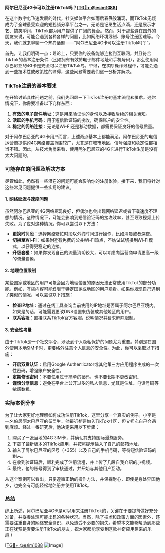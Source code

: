 **阿尔巴尼亚4G卡可以注册TikTok吗？[[TG💪+ @esim1088](https://t.me/s/esim1088)]**

在这个数字化飞速发展的时代，社交媒体平台如雨后春笋般涌现，而TikTok无疑成为了全球最受欢迎的短视频分享平台之一。无论是记录生活点滴，还是展示才艺、搞笑瞬间，TikTok都为用户提供了广阔的舞台。然而，对于那些身在国外的朋友来说，可能会遇到各种各样的问题，比如网络环境限制、账号注册困难等。今天，我们就来聊聊一个热门话题——“阿尔巴尼亚4G卡可以注册TikTok吗？”。

首先，让我们明确一点：理论上，只要你的设备能够连接到互联网，并且符合TikTok的基本注册条件（比如拥有有效的电子邮件地址和手机号码），那么使用阿尔巴尼亚的4G卡是完全可以注册TikTok的。不过，在实际操作过程中，可能会遇到一些技术性或政策性的障碍，这些问题需要我们逐一分析并解决。

### TikTok注册的基本要求

在开始讨论具体问题之前，我们先回顾一下TikTok注册的基本流程和要求。通常情况下，你需要准备以下几样东西：

1. **有效的电子邮件地址**：这是用来验证你的身份以及接收后续的相关通知。
2. **活跃的手机号码**：用于短信验证码的接收，确保账户的安全性。
3. **稳定的网络连接**：无论是Wi-Fi还是移动数据，都需要保证良好的信号质量。

对于阿尔巴尼亚的4G卡用户而言，上述两点基本上都能满足。阿尔巴尼亚的电信运营商提供的4G网络覆盖范围较广，尤其是在城市地区，信号强度和稳定性都相当不错。因此，从技术角度来看，使用阿尔巴尼亚的4G卡进行TikTok注册是没有太大问题的。

### 可能存在的问题及解决方案

尽管如此，仍然有一些潜在的问题可能会影响你的注册体验。接下来，我们将针对这些常见问题提供一些实用的建议。

#### 1. 网络延迟与速度问题

虽然阿尔巴尼亚的4G网络表现良好，但偶尔也会出现网络延迟或者下载速度不理想的情况。这种情况下，可能会影响到短信验证码的接收效率，甚至导致视频上传失败。为了应对这种情况，你可以尝试以下方法：

- **更换时间段**：选择网络繁忙时段以外的时间进行操作，比如清晨或者深夜。
- **切换至Wi-Fi**：如果附近有免费的公共Wi-Fi热点，不妨试试切换到Wi-Fi模式，以获得更稳定的连接。
- **升级套餐**：如果你发现自己的流量消耗较大，可以考虑向运营商申请更高一级的流量套餐。

#### 2. 地理位置限制

某些国家或地区的用户可能会因为地理位置的原因无法正常使用TikTok的部分功能。例如，有些内容可能仅限于特定国家或地区的用户观看。如果你发现自己遇到了类似的情况，可以尝试以下措施：

- **检查IP地址**：通过在线工具查询当前使用的IP地址是否属于阿尔巴尼亚境内。如果是的话，可能需要更改DNS设置来伪装成其他地区的用户。
- **联系客服**：直接联系TikTok官方客服，说明情况并请求解除限制。

#### 3. 安全性考量

由于TikTok是一个社交平台，涉及到个人隐私保护的问题尤为重要。特别是在国外使用本地SIM卡时，更要格外注意个人信息的安全性。为此，你可以采取以下措施：

- **开启双重认证**：启用Google Authenticator或其他第三方应用程序生成的一次性密码，增强账户安全性。
- **定期修改密码**：不要使用过于简单的密码，也不要长期不更改密码。
- **谨慎分享信息**：避免在平台上公开过多的私人信息，尤其是住址、电话号码等敏感数据。

### 实际案例分享

为了让大家更好地理解如何成功注册TikTok，这里分享一个真实的例子。小李是一名旅居阿尔巴尼亚的留学生，他最近想要加入TikTok社区，但又担心自己会遇到麻烦。经过一番研究后，他决定采用以下步骤：

1. 购买了一张当地的4G SIM卡，并确认其支持国际漫游服务。
2. 下载了最新版本的TikTok应用，并按照提示输入了自己的邮箱地址。
3. 输入了阿尔巴尼亚的区号（+355）以及自己的手机号码，等待短信验证码的到来。
4. 在收到验证码后，顺利完成了注册流程，并上传了几段自我介绍的小视频。
5. 最终，他的账号得到了审核通过，并开始与其他用户互动。

从这个案例可以看出，只要遵循正确的操作方法，并保持耐心，即使是身处异国他乡，也完全有可能轻松地注册并使用TikTok。

### 总结

综上所述，阿尔巴尼亚4G卡是可以用来注册TikTok的，关键在于要提前做好充分准备，并妥善处理可能出现的各种状况。当然，除了技术和政策方面的因素外，还需要注重自身的网络安全意识，以免遭受不必要的损失。希望本文能够帮助到那些正在犹豫是否要注册TikTok的朋友，祝大家都能享受到这款神奇应用带来的乐趣！

[[TG💪+ @esim1088](https://t.me/s/esim1088) ![Image](https://i.postimg.cc/4NQfJmqS/Snipaste-2025-05-13-00-14-12.png)]